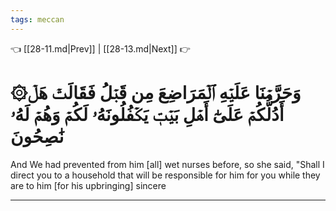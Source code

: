 ```yaml
---
tags: meccan
---
```


👈 [[28-11.md|Prev]] | [[28-13.md|Next]] 👉

# ۞وَحَرَّمۡنَا عَلَيۡهِ ٱلۡمَرَاضِعَ مِن قَبۡلُ فَقَالَتۡ هَلۡ أَدُلُّكُمۡ عَلَىٰٓ أَهۡلِ بَيۡتٖ يَكۡفُلُونَهُۥ لَكُمۡ وَهُمۡ لَهُۥ نَٰصِحُونَ

And We had prevented from him [all] wet nurses before, so she said, "Shall I direct you to a household that will be responsible for him for you while they are to him [for his upbringing] sincere

---

